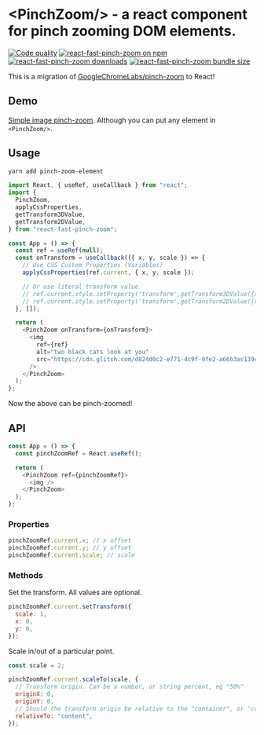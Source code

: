 # &#x3C;PinchZoom/&#x3E; - a react component for pinch zooming DOM elements.

[![Code quality](https://github.com/retyui/react-fast-pinch-zoom/actions/workflows/nodejs.yml/badge.svg)](https://github.com/retyui/react-fast-pinch-zoom/actions/workflows/nodejs.yml)
[![react-fast-pinch-zoom on npm](https://badgen.net/npm/v/react-fast-pinch-zoom)](https://www.npmjs.com/package/react-fast-pinch-zoom)
[![react-fast-pinch-zoom downloads](https://badgen.net/npm/dm/react-fast-pinch-zoom)](https://www.npmtrends.com/react-fast-pinch-zoom)
[![react-fast-pinch-zoom bundle size](https://badgen.net/bundlephobia/minzip/react-fast-pinch-zoom)](https://bundlephobia.com/result?p=react-fast-pinch-zoom)

This is a migration of [GoogleChromeLabs/pinch-zoom](https://github.com/GoogleChromeLabs/pinch-zoom) to React!

## Demo

[Simple image pinch-zoom](https://react-fast-pinch-zoom.netlify.app/). Although you can put any element in `<PinchZoom/>`.

## Usage

```sh
yarn add pinch-zoom-element
```

```js
import React, { useRef, useCallback } from "react";
import {
  PinchZoom,
  applyCssProperties,
  getTransform3DValue,
  getTransform2DValue,
} from "react-fast-pinch-zoom";

const App = () => {
  const ref = useRef(null);
  const onTransform = useCallback(({ x, y, scale }) => {
    // Use CSS Custom Properties (Variables)
    applyCssProperties(ref.current, { x, y, scale });

    // Or use literal transform value
    // ref.current.style.setProperty('transform',getTransform3DValue({x,y,scale}));
    // ref.current.style.setProperty('transform',getTransform2DValue({x,y,scale}));
  }, []);

  return (
    <PinchZoom onTransform={onTransform}>
      <img
        ref={ref}
        alt="two black cats look at you"
        src="https://cdn.glitch.com/d824d0c2-e771-4c9f-9fe2-a66b3ac139c5%2Fcats.jpg"
      />
    </PinchZoom>
  );
};
```

Now the above can be pinch-zoomed!

## API

```js
const App = () => {
  const pinchZoomRef = React.useRef();

  return (
    <PinchZoom ref={pinchZoomRef}>
      <img />
    </PinchZoom>
  );
};
```

### Properties

```js
pinchZoomRef.current.x; // x offset
pinchZoomRef.current.y; // y offset
pinchZoomRef.current.scale; // scale
```

### Methods

Set the transform. All values are optional.

```js
pinchZoomRef.current.setTransform({
  scale: 1,
  x: 0,
  y: 0,
});
```

Scale in/out of a particular point.

```js
const scale = 2;

pinchZoomRef.current.scaleTo(scale, {
  // Transform origin. Can be a number, or string percent, eg "50%"
  originX: 0,
  originY: 0,
  // Should the transform origin be relative to the "container", or "content"?
  relativeTo: "content",
});
```

